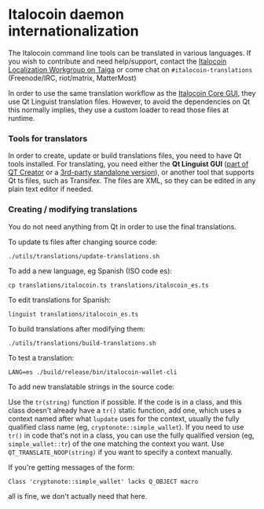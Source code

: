 Italocoin daemon internationalization
==================================

The Italocoin command line tools can be translated in various languages. If you wish to contribute and need help/support, contact the [Italocoin Localization Workgroup on Taiga](https://taiga.getitalocoin.org/project/erciccione-italocoin-localization/) or come chat on `#italocoin-translations` (Freenode/IRC, riot/matrix, MatterMost)

In order to use the same translation workflow as the [Italocoin Core GUI](https://github.com/italocoin-project/italocoin-core), they use Qt Linguist translation files.  However, to avoid the dependencies on Qt this normally implies, they use a custom loader to read those files at runtime.

### Tools for translators

In order to create, update or build translations files, you need to have Qt tools installed. For translating, you need either the **Qt Linguist GUI** ([part of QT Creator](https://www.qt.io/download-open-source/#allDownloadsDiv-9) or a [3rd-party standalone version](https://github.com/lelegard/qtlinguist-installers/releases)), or another tool that supports Qt ts files, such as Transifex.  The files are XML, so they can be edited in any plain text editor if needed.

### Creating / modifying translations

You do not need anything from Qt in order to use the final translations.

To update ts files after changing source code:

    ./utils/translations/update-translations.sh

To add a new language, eg Spanish (ISO code es):

    cp translations/italocoin.ts translations/italocoin_es.ts

To edit translations for Spanish:

    linguist translations/italocoin_es.ts

To build translations after modifying them:

    ./utils/translations/build-translations.sh

To test a translation:

    LANG=es ./build/release/bin/italocoin-wallet-cli

To add new translatable strings in the source code:

Use the `tr(string)` function if possible. If the code is in a class, and this class doesn't already have a `tr()` static function, add one, which uses a context named after what `lupdate` uses for the context, usually the fully qualified class name (eg, `cryptonote::simple_wallet`).  If you need to use `tr()` in code that's not in a class, you can use the fully qualified version (eg, `simple_wallet::tr`) of the one matching the context you want. Use `QT_TRANSLATE_NOOP(string)` if you want to specify a context manually.

If you're getting messages of the form:

    Class 'cryptonote::simple_wallet' lacks Q_OBJECT macro

all is fine, we don't actually need that here.
